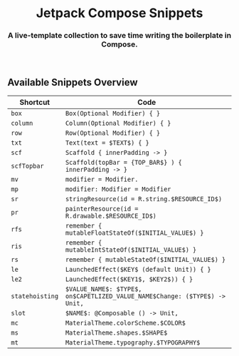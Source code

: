<h1 align="center">Jetpack Compose Snippets</h1>

<h3 align="center">A live-template collection to save time writing the boilerplate in Compose.</h3>

<br/>

## Available Snippets Overview
| Shortcut|Code 
| ---------- | ----------|
|`box`|`Box(Optional Modifier) { }`
|`column`|`Column(Optional Modifier) { }`
|`row`|`Row(Optional Modifier) { }`
|`txt`|`Text(text = $TEXT$) { }`
|`scf`|`Scaffold { innerPadding -> }`
|`scfTopbar`|`Scaffold(topBar = {TOP_BAR$} ) { innerPadding -> }`
|`mv`|`modifier = Modifier.`
|`mp`|`modifier: Modifier = Modifier`
|`sr`|`stringResource(id = R.string.$RESOURCE_ID$)`
|`pr`|`painterResource(id = R.drawable.$RESOURCE_ID$)`
|`rfs`|`remember { mutableFloatStateOf($INITIAL_VALUE$) }`
|`ris`|`remember { mutableIntStateOf($INITIAL_VALUE$) }`
|`rs`|`remember { mutableStateOf($INITIAL_VALUE$) }`
|`le`|`LaunchedEffect($KEY$ (default Unit)) { }`
|`le2`|`LaunchedEffect($KEY1$, $KEY2$)) { }`
|`statehoisting`|`$VALUE_NAME$: $TYPE$, on$CAPETLIZED_VALUE_NAME$Change: ($TYPE$) -> Unit,`
|`slot`|`$NAME$: @Composable () -> Unit,`
|`mc`|`MaterialTheme.colorScheme.$COLOR$`
|`ms`|`MaterialTheme.shapes.$SHAPE$`
|`mt`|`MaterialTheme.typography.$TYPOGRAPHY$`
